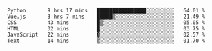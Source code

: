 
<!--START_SECTION:waka-->

```text
Python       9 hrs 17 mins   ████████████████░░░░░░░░░   64.01 %
Vue.js       3 hrs 7 mins    █████▒░░░░░░░░░░░░░░░░░░░   21.49 %
CSS          43 mins         █▒░░░░░░░░░░░░░░░░░░░░░░░   05.05 %
HTML         32 mins         █░░░░░░░░░░░░░░░░░░░░░░░░   03.75 %
JavaScript   22 mins         ▓░░░░░░░░░░░░░░░░░░░░░░░░   02.57 %
Text         14 mins         ▒░░░░░░░░░░░░░░░░░░░░░░░░   01.70 %
```

<!--END_SECTION:waka-->

<!--unk0e-ctrlmd-blitzh-->
